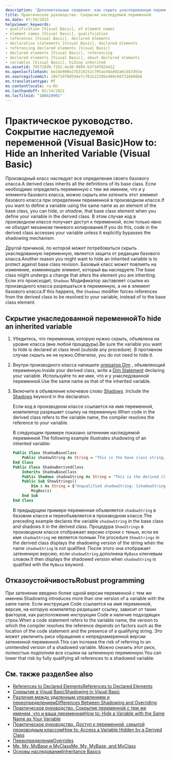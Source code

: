 ```yaml
---
description: 'Дополнительные сведения: как скрыть унаследованную переменную (Visual Basic)'
title: Практическое руководство. Сокрытие наследуемой переменной
ms.date: 07/20/2015
helpviewer_keywords:
- qualification [Visual Basic], of element names
- element names [Visual Basic], qualification
- references [Visual Basic], declared elements
- declaration statements [Visual Basic], declared elements
- referencing declared elements [Visual Basic]
- declared elements [Visual Basic], referencing
- declared elements [Visual Basic], about declared elements
- variables [Visual Basic], hiding inherited
ms.assetid: 765728d9-7351-4a30-999d-b5f34f024412
ms.openlocfilehash: be2de980e27b318151c795ae36bd92a01d47d55e
ms.sourcegitcommit: 10e719780594efc781b15295e499c66f316068b8
ms.translationtype: MT
ms.contentlocale: ru-RU
ms.lasthandoff: 02/14/2021
ms.locfileid: "100429901"
---
```

# <a name="how-to-hide-an-inherited-variable-visual-basic"></a><span data-ttu-id="076e3-103">Практическое руководство. Сокрытие наследуемой переменной (Visual Basic)</span><span class="sxs-lookup"><span data-stu-id="076e3-103">How to: Hide an Inherited Variable (Visual Basic)</span></span>

<span data-ttu-id="076e3-104">Производный класс наследует все определения своего базового класса.</span><span class="sxs-lookup"><span data-stu-id="076e3-104">A derived class inherits all the definitions of its base class.</span></span> <span data-ttu-id="076e3-105">Если необходимо определить переменную с тем же именем, что и у элемента базового класса, можно скрыть или *затенить* этот элемент базового класса при определении переменной в производном классе.</span><span class="sxs-lookup"><span data-stu-id="076e3-105">If you want to define a variable using the same name as an element of the base class, you can hide, or *shadow*, that base class element when you define your variable in the derived class.</span></span> <span data-ttu-id="076e3-106">В этом случае код в производном классе получает доступ к переменной, если только явно не обходит механизм теневого копирования.</span><span class="sxs-lookup"><span data-stu-id="076e3-106">If you do this, code in the derived class accesses your variable unless it explicitly bypasses the shadowing mechanism.</span></span>

<span data-ttu-id="076e3-107">Другой причиной, по которой может потребоваться скрыть унаследованную переменную, является защита от редакции базового класса.</span><span class="sxs-lookup"><span data-stu-id="076e3-107">Another reason you might want to hide an inherited variable is to protect against base class revision.</span></span> <span data-ttu-id="076e3-108">Базовый класс может повлиять на изменение, изменяющее элемент, который вы наследуете.</span><span class="sxs-lookup"><span data-stu-id="076e3-108">The base class might undergo a change that alters the element you are inheriting.</span></span> <span data-ttu-id="076e3-109">Если это происходит, `Shadows` Модификатор заставляет ссылки из производного класса разрешаться в переменную, а не в элемент базового класса.</span><span class="sxs-lookup"><span data-stu-id="076e3-109">If this happens, the `Shadows` modifier forces references from the derived class to be resolved to your variable, instead of to the base class element.</span></span>

## <a name="to-hide-an-inherited-variable"></a><span data-ttu-id="076e3-110">Скрытие унаследованной переменной</span><span class="sxs-lookup"><span data-stu-id="076e3-110">To hide an inherited variable</span></span>

1. <span data-ttu-id="076e3-111">Убедитесь, что переменная, которую нужно скрыть, объявлена на уровне класса (вне любой процедуры).</span><span class="sxs-lookup"><span data-stu-id="076e3-111">Be sure the variable you want to hide is declared at class level (outside any procedure).</span></span> <span data-ttu-id="076e3-112">В противном случае скрыть ее не нужно.</span><span class="sxs-lookup"><span data-stu-id="076e3-112">Otherwise, you do not need to hide it.</span></span>
  
2. <span data-ttu-id="076e3-113">Внутри производного класса напишите [оператор Dim](../../../language-reference/statements/dim-statement.md) , объявляющий переменную.</span><span class="sxs-lookup"><span data-stu-id="076e3-113">Inside your derived class, write a [Dim Statement](../../../language-reference/statements/dim-statement.md) declaring your variable.</span></span> <span data-ttu-id="076e3-114">Используйте то же имя, что и у унаследованной переменной.</span><span class="sxs-lookup"><span data-stu-id="076e3-114">Use the same name as that of the inherited variable.</span></span>

3. <span data-ttu-id="076e3-115">Включите в объявление ключевое слово [Shadows](../../../language-reference/modifiers/shadows.md) .</span><span class="sxs-lookup"><span data-stu-id="076e3-115">Include the [Shadows](../../../language-reference/modifiers/shadows.md) keyword in the declaration.</span></span>

     <span data-ttu-id="076e3-116">Если код в производном классе ссылается на имя переменной, компилятор разрешает ссылку на переменную.</span><span class="sxs-lookup"><span data-stu-id="076e3-116">When code in the derived class refers to the variable name, the compiler resolves the reference to your variable.</span></span>

     <span data-ttu-id="076e3-117">В следующем примере показано затенение наследуемой переменной.</span><span class="sxs-lookup"><span data-stu-id="076e3-117">The following example illustrates shadowing of an inherited variable:</span></span>
  
    ```vb  
    Public Class ShadowBaseClass  
        Public shadowString As String = "This is the base class string."  
    End Class  
    Public Class ShadowDerivedClass  
        Inherits ShadowBaseClass  
        Public Shadows shadowString As String = "This is the derived class string."  
        Public Sub ShowStrings()  
            Dim s As String = $"Unqualified shadowString: {shadowString}{vbCrLf}MyBase.shadowString: {MyBase.shadowString}"
            MsgBox(s)  
        End Sub  
    End Class  
    ```  
  
     <span data-ttu-id="076e3-118">В предыдущем примере переменная объявляется `shadowString` в базовом классе и переобъявляется в производном классе.</span><span class="sxs-lookup"><span data-stu-id="076e3-118">The preceding example declares the variable `shadowString` in the base class and shadows it in the derived class.</span></span> <span data-ttu-id="076e3-119">Процедура `ShowStrings` в производном классе отображает версию строки с тенью, если ее имя `shadowString` не является полным.</span><span class="sxs-lookup"><span data-stu-id="076e3-119">The procedure `ShowStrings` in the derived class displays the shadowing version of the string when the name `shadowString` is not qualified.</span></span> <span data-ttu-id="076e3-120">После этого она отображает затененную версию, если `shadowString` дополнена `MyBase` ключевым словом.</span><span class="sxs-lookup"><span data-stu-id="076e3-120">It then displays the shadowed version when `shadowString` is qualified with the `MyBase` keyword.</span></span>  
  
## <a name="robust-programming"></a><span data-ttu-id="076e3-121">Отказоустойчивость</span><span class="sxs-lookup"><span data-stu-id="076e3-121">Robust programming</span></span>

<span data-ttu-id="076e3-122">При затенении введено более одной версии переменной с тем же именем.</span><span class="sxs-lookup"><span data-stu-id="076e3-122">Shadowing introduces more than one version of a variable with the same name.</span></span> <span data-ttu-id="076e3-123">Если инструкция Code ссылается на имя переменной, версия, на которую компилятор разрешает ссылку, зависит от таких факторов, как расположение инструкции Code и наличие подходящих строк.</span><span class="sxs-lookup"><span data-stu-id="076e3-123">When a code statement refers to the variable name, the version to which the compiler resolves the reference depends on factors such as the location of the code statement and the presence of a qualifying string.</span></span> <span data-ttu-id="076e3-124">Это может увеличить риск обращения к непреднамеренной версии затененной переменной.</span><span class="sxs-lookup"><span data-stu-id="076e3-124">This can increase the risk of referring to an unintended version of a shadowed variable.</span></span> <span data-ttu-id="076e3-125">Можно снизить этот риск, полностью подполняя все ссылки на затененную переменную.</span><span class="sxs-lookup"><span data-stu-id="076e3-125">You can lower that risk by fully qualifying all references to a shadowed variable.</span></span>

## <a name="see-also"></a><span data-ttu-id="076e3-126">См. также раздел</span><span class="sxs-lookup"><span data-stu-id="076e3-126">See also</span></span>

- [<span data-ttu-id="076e3-127">References to Declared Elements</span><span class="sxs-lookup"><span data-stu-id="076e3-127">References to Declared Elements</span></span>](references-to-declared-elements.md)
- [<span data-ttu-id="076e3-128">Сокрытие в Visual Basic</span><span class="sxs-lookup"><span data-stu-id="076e3-128">Shadowing in Visual Basic</span></span>](shadowing.md)
- [<span data-ttu-id="076e3-129">Различия между удаленным управлением и переопределением</span><span class="sxs-lookup"><span data-stu-id="076e3-129">Differences Between Shadowing and Overriding</span></span>](differences-between-shadowing-and-overriding.md)
- [<span data-ttu-id="076e3-130">Практическое руководство. Сокрытие переменной с тем же именем, что и ваша переменная</span><span class="sxs-lookup"><span data-stu-id="076e3-130">How to: Hide a Variable with the Same Name as Your Variable</span></span>](how-to-hide-a-variable-with-the-same-name-as-your-variable.md)
- [<span data-ttu-id="076e3-131">Практическое руководство. Доступ к переменной, скрытой производным классом</span><span class="sxs-lookup"><span data-stu-id="076e3-131">How to: Access a Variable Hidden by a Derived Class</span></span>](how-to-access-a-variable-hidden-by-a-derived-class.md)
- [<span data-ttu-id="076e3-132">Переопределения</span><span class="sxs-lookup"><span data-stu-id="076e3-132">Overrides</span></span>](../../../language-reference/modifiers/overrides.md)
- [<span data-ttu-id="076e3-133">Me, My, MyBase и MyClass</span><span class="sxs-lookup"><span data-stu-id="076e3-133">Me, My, MyBase, and MyClass</span></span>](../../program-structure/me-my-mybase-and-myclass.md)
- [<span data-ttu-id="076e3-134">Основы наследования</span><span class="sxs-lookup"><span data-stu-id="076e3-134">Inheritance Basics</span></span>](../objects-and-classes/inheritance-basics.md)
